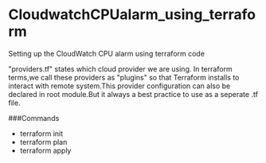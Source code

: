 # CloudwatchCPUalarm_using_terraform
Setting up the CloudWatch CPU alarm using terraform code

"providers.tf" states which cloud provider we are using.
In terraform terms,we call these providers as "plugins" so that Terraform installs to interact with remote system.This provider configuration can also be declared in root module.But it always a best practice to use as a seperate .tf file.

###Commands
- terraform init
- terraform plan
- terraform apply
